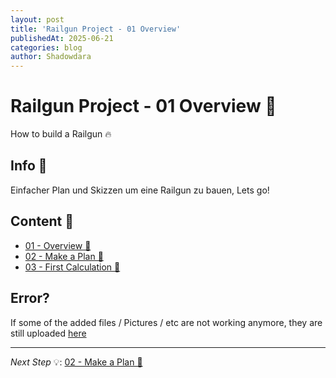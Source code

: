 ```yaml
---
layout: post
title: 'Railgun Project - 01 Overview'
publishedAt: 2025-06-21
categories: blog
author: Shadowdara
---
```


# Railgun Project - 01 Overview 🧰

How to build a Railgun 🔥

## Info 🚨

Einfacher Plan und Skizzen um eine Railgun zu bauen, Lets go!

## Content 💾

- [01 - Overview 🧰]()
- [02 - Make a Plan 📝](rail-gun-project-02)
- [03 - First Calculation 🟰](rail-gun-project-03)

## Error?

If some of the added files / Pictures / etc are not working anymore,
they are still uploaded [here](https://gist.github.com/ShadowDara/f6a13aad46148a25a62b4091a07f57c9)

---

*Next Step* 💡: [02 - Make a Plan 📝](rail-gun-project-02)